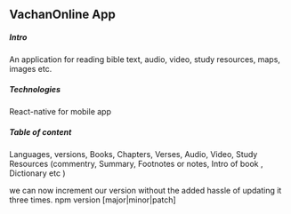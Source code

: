 
## VachanOnline App

##### Intro
An application for reading bible text, audio, video, study resources, maps, images etc.

##### Technologies 
React-native for mobile app  

##### Table of content 
Languages,
versions,
Books,
Chapters,
Verses,
Audio,
Video,
Study Resources
  (commentry,
   Summary,
   Footnotes or notes,
   Intro of book ,
   Dictionary etc )

we can now increment our version without the added hassle of updating it three times.
npm version [major|minor|patch]
